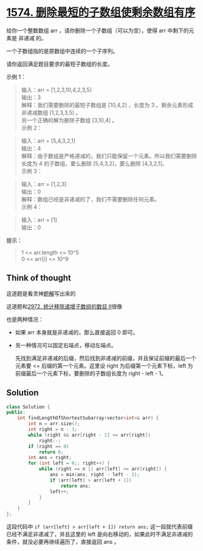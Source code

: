 # [1574. 删除最短的子数组使剩余数组有序](https://leetcode.cn/problems/shortest-subarray-to-be-removed-to-make-array-sorted/description/)

给你一个整数数组 arr ，请你删除一个子数组（可以为空），使得 arr 中剩下的元素是 非递减 的。

一个子数组指的是原数组中连续的一个子序列。

请你返回满足题目要求的最短子数组的长度。

 

示例 1：

> 输入：arr = [1,2,3,10,4,2,3,5]  
> 输出：3  
> 解释：我们需要删除的最短子数组是 [10,4,2] ，长度为 3 。剩余元素形成非递减数组 [1,2,3,3,5] 。  
> 另一个正确的解为删除子数组 [3,10,4] 。  
示例 2：

> 输入：arr = [5,4,3,2,1]  
> 输出：4  
> 解释：由于数组是严格递减的，我们只能保留一个元素。所以我们需要删除长度为 4 的子数组，要么删除 [5,4,3,2]，要么删除 [4,3,2,1]。  
示例 3：

> 输入：arr = [1,2,3]  
> 输出：0  
> 解释：数组已经是非递减的了，我们不需要删除任何元素。  
示例 4：

> 输入：arr = [1]  
> 输出：0  
 

提示：

> 1 <= arr.length <= 10^5  
> 0 <= arr[i] <= 10^9

## Think of thought

这道题是看灵神[题解](https://leetcode.cn/problems/shortest-subarray-to-be-removed-to-make-array-sorted/solutions/2189149/dong-hua-yi-xie-jiu-cuo-liang-chong-xie-iijwz)写出来的

这道题和[2972. 统计移除递增子数组的数目 II](./2972.%20统计移除递增子数组的数目%20II.md)很像

也是两种情况：

- 如果 arr 本身就是非递减的，那么直接返回 0 即可。
- 另一种情况可以固定右端点，移动左端点。

  先找到满足非递减的后缀，然后找到非递减的前缀，并且保证前缀的最后一个元素要 <= 后缀的第一个元素。这里设 right 为后缀第一个元素下标，left 为前缀最后一个元素下标，要删除的子数组长度为 right - left - 1。

## Solution

```cpp
class Solution {
public:
    int findLengthOfShortestSubarray(vector<int>& arr) {
        int n = arr.size();
        int right = n - 1;
        while (right && arr[right - 1] <= arr[right])
            right--;
        if (right == 0)
            return 0;
        int ans = right;
        for (int left = 0;; right++) {
            while (right == n || arr[left] <= arr[right]) {
                ans = min(ans, right - left - 1);
                if (arr[left] > arr[left + 1])
                    return ans;
                left++;
            }
        }
    }
};
```
这段代码中 ` if (arr[left] > arr[left + 1]) return ans; ` 这一段就代表前缀已经不满足非递减了，并且这里的 left 是向右移动的，如果此时不满足非递减的条件，就没必要再继续遍历了，直接返回 ans 。
